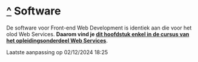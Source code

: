# [^](README.md) Software

De software voor Front-end Web Development is identiek aan die voor het olod Web Services. **Daarom vind je [dit hoofdstuk enkel in de cursus van het opleidingsonderdeel Web Services](https://hogent-frontendweb.github.io/webservices-cursus/#/./0-intro/software)**.

Laatste aanpassing op 02/12/2024 18:25
